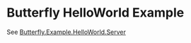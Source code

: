 # Butterfly HelloWorld Example

See [Butterfly.Example.HelloWorld.Server](https://github.com/firesharkstudios/Butterfly-Realtime-Web-App-Server/blob/master/Butterfly.Example.HelloWorld.Server)
